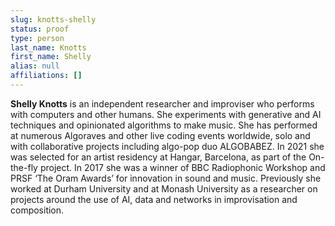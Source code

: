 ```yaml
---
slug: knotts-shelly
status: proof
type: person
last_name: Knotts
first_name: Shelly
alias: null
affiliations: []
---
```


**Shelly Knotts** is an independent researcher and improviser who performs with computers
and other humans. She experiments with generative and AI techniques and opinionated
algorithms to make music. She has performed at numerous Algoraves and other live coding
events worldwide, solo and with collaborative projects including algo-pop duo
ALGOBABEZ. In 2021 she was selected for an artist residency at Hangar, Barcelona, as part
of the On-the-fly project. In 2017 she was a winner of BBC Radiophonic Workshop and
PRSF ‘The Oram Awards’ for innovation in sound and music. Previously she worked at
Durham University and at Monash University as a researcher on projects around the use of
AI, data and networks in improvisation and composition.
